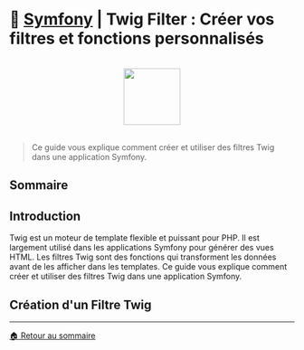 # 🚀 **[Symfony](https://symfony.com/)** | Twig Filter : Créer vos filtres et fonctions personnalisés

<br>

<center>
<img src="https://symfony.com/logos/symfony_black_03.png" width="100">
</center>

<br>

> Ce guide vous explique comment créer et utiliser des filtres Twig dans une application Symfony.

## Sommaire

## Introduction

Twig est un moteur de template flexible et puissant pour PHP. Il est largement utilisé dans les applications Symfony pour générer des vues HTML. Les filtres Twig sont des fonctions qui transforment les données avant de les afficher dans les templates. Ce guide vous explique comment créer et utiliser des filtres Twig dans une application Symfony.

## Création d'un Filtre Twig

---

[🏠 Retour au sommaire](#)

```

```
